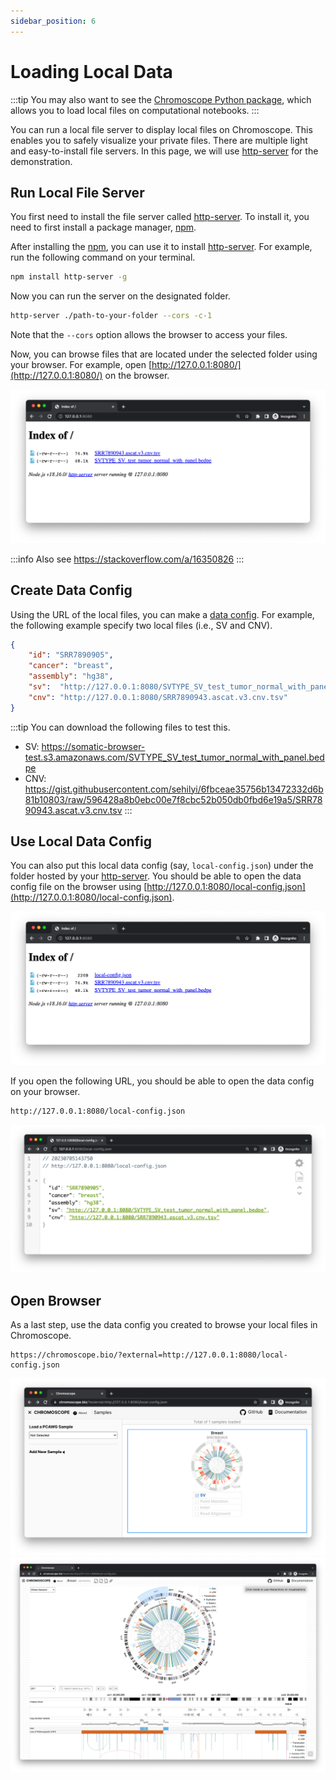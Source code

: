```yaml
---
sidebar_position: 6
---
```


# Loading Local Data

:::tip
You may also want to see the [Chromoscope Python package](./python-package), which allows you to load local files on computational notebooks.
:::

You can run a local file server to display local files on Chromoscope. This enables you to safely visualize your private files. There are multiple light and easy-to-install file servers. In this page, we will use [http-server](https://www.npmjs.com/package/http-server) for the demonstration.

## Run Local File Server

You first need to install the file server called [http-server](https://www.npmjs.com/package/http-server). To install it, you need to first install a package manager, [npm](https://docs.npmjs.com/downloading-and-installing-node-js-and-npm#using-a-node-installer-to-install-node-js-and-npm).

After installing the [npm](https://docs.npmjs.com/downloading-and-installing-node-js-and-npm#using-a-node-installer-to-install-node-js-and-npm), you can use it to install [http-server](https://www.npmjs.com/package/http-server). For example, run the following command on your terminal.

```sh
npm install http-server -g
```

Now you can run the server on the designated folder.

```sh
http-server ./path-to-your-folder --cors -c-1
```

Note that the `--cors` option allows the browser to access your files.

Now, you can browse files that are located under the selected folder using your browser. For example, open [http://127.0.0.1:8080/](http://127.0.0.1:8080/) on the browser.

![server](../assets/private-data-local-server.png)

:::info
Also see https://stackoverflow.com/a/16350826
:::

## Create Data Config

Using the URL of the local files, you can make a [data config](./through-data-config). For example, the following example specify two local files (i.e., SV and CNV).

```json
{
	"id": "SRR7890905",
    "cancer": "breast",
    "assembly": "hg38",
    "sv":  "http://127.0.0.1:8080/SVTYPE_SV_test_tumor_normal_with_panel.bedpe",
	"cnv": "http://127.0.0.1:8080/SRR7890943.ascat.v3.cnv.tsv"
}
```

:::tip
You can download the following files to test this.

- SV: https://somatic-browser-test.s3.amazonaws.com/SVTYPE_SV_test_tumor_normal_with_panel.bedpe
- CNV: https://gist.githubusercontent.com/sehilyi/6fbceae35756b13472332d6b81b10803/raw/596428a8b0ebc00e7f8cbc52b050db0fbd6e19a5/SRR7890943.ascat.v3.cnv.tsv
:::

## Use Local Data Config

You can also put this local data config (say, `local-config.json`) under the folder hosted by your [http-server](https://www.npmjs.com/package/http-server). You should be able to open the data config file on the browser using [http://127.0.0.1:8080/local-config.json](http://127.0.0.1:8080/local-config.json).

![server](../assets/private-data-local-server-2.png)

If you open the following URL, you should be able to open the data config on your browser.

```sh
http://127.0.0.1:8080/local-config.json
```

![server](../assets/private-data-local-config.png)


## Open Browser

As a last step, use the data config you created to browse your local files in Chromoscope.

```
https://chromoscope.bio/?external=http://127.0.0.1:8080/local-config.json
```

![browser](../assets/private-data-browser-1.png)
![browser](../assets/private-data-browser-2.png)